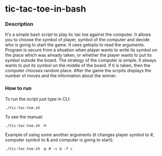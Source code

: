 # tic-tac-toe-in-bash
### Description
It's a simple bash script to play tic tac toe against the computer. It allows you to choose the symbol of player, symbol of the computer and decide who is going to start the game. It uses getopts to read the arguments. Program is secure from a situation when player wants to write its symbol on the place which was already taken, or whether the player wants to put its symbol outside the board. The strategy of the computer is simple. It always wants to put its symbol on the middle of the board. If ti is taken, then the computer chooses random place. After the game the scrpits displays the number of moves and the information about the winner.
### How to run
To run the script just type in CLI:
```
./tic-tac-toe.sh
```
To see the manual:
```
./tic-tac-toe.sh -h
```
Example of using some another arguments (it changes player symbol to #, computer symbol to & and computer is going to start):
```
./tic-tac-toe.sh -p # -c & -f c
```



